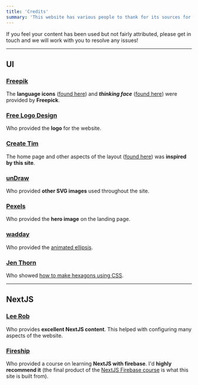 ```yaml
---
title: 'Credits'
summary: 'This website has various people to thank for its sources for information and content. We are grateful to them all for aiding the creation of Symput.'
---
```


If you feel your content has been used but not fairly attributed, please get in touch and we will work with you to resolve any issues!

---

## UI

### [Freepik](www.freepik.com)

The **language icons** ([found here](https://www.flaticon.com/search?word=countries%20flags)) and **_thinking face_** ([found here](https://www.flaticon.com/search?word=thinking)) were provided by **Freepick**.

### [Free Logo Design](https://www.freelogodesign.org/)

Who provided the **logo** for the website.

### [Create Tim](https://www.creative-tim.com/)

The home page and other aspects of the layout ([found here](https://www.creative-tim.com/learning-lab/tailwind-starter-kit/presentation)) was **inspired by this site**.

### [unDraw](https://undraw.co/)

Who provided **other SVG images** used throughout the site.

### [Pexels](https://www.pexels.com/)

Who provided the **hero image** on the landing page.

### [wadday](https://tailwindcomponents.com/u/wadday)

Who provided the [animated ellipsis](https://tailwindcomponents.com/component/animated-ellipsis).

### [Jen Thorn](https://medium.com/@jenthorn_)

Who showed [how to make hexagons using CSS](https://medium.com/@jenthorn_/how-to-make-a-hexagon-in-css-8ee61d5ebae5).

---

## NextJS

### [Lee Rob](https://leerob.io/)

Who provides **excellent NextJS content**. This helped with configuring many aspects of the website.

### [Fireship](https://fireship.io/)

Who provided a course on learning **NextJS with firebase**. I'd **highly recommend it** (the final product of the [NextJS Firebase course](https://fireship.io/courses/react-next-firebase/) is what this site is built from).
